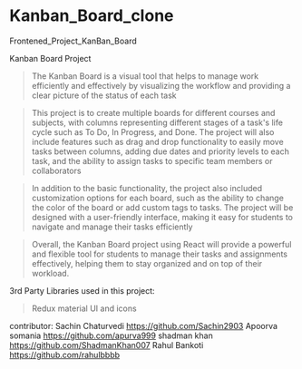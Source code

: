 # Kanban_Board_clone
Frontened_Project_KanBan_Board

Kanban Board Project

> The Kanban Board is a visual tool that helps to manage work efficiently and effectively by visualizing the workflow and providing a clear picture of the status of each task

>This project is to create multiple boards for different courses and subjects, with columns representing different stages of a task's life cycle such as To Do, In Progress, and Done. The project will also include features such as drag and drop functionality to easily move tasks between columns, adding due dates and priority levels to each task, and the ability to assign tasks to specific team members or collaborators

>In addition to the basic functionality, the project also included customization options for each board, such as the ability to change the color of the board or add custom tags to tasks. The project will be designed with a user-friendly interface, making it easy for students to navigate and manage their tasks efficiently

>Overall, the Kanban Board project using React will provide a powerful and flexible tool for students to manage their tasks and assignments effectively, helping them to stay organized and on top of their workload.












3rd Party Libraries used in this project:
>Redux
>material UI and icons


contributor:
Sachin Chaturvedi https://github.com/Sachin2903
Apoorva somania https://github.com/apurva999
shadman khan https://github.com/ShadmanKhan007
Rahul Bankoti https://github.com/rahulbbbb
